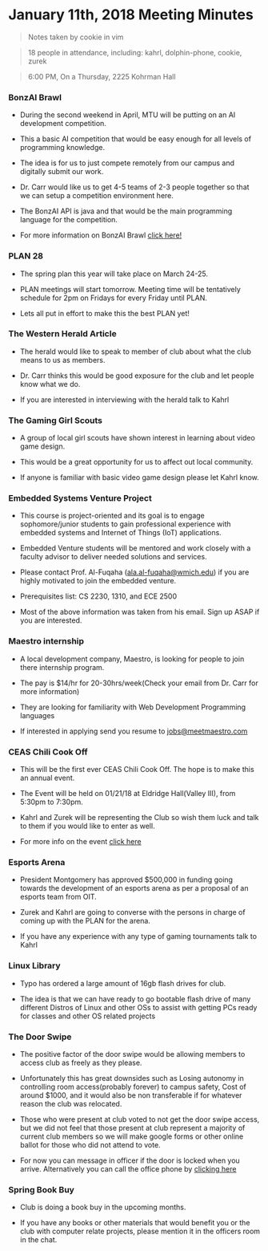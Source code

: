 # January 11th, 2018 Meeting Minutes
> Notes taken by cookie in vim

> 18 people in attendance, including: kahrl, dolphin-phone, cookie, zurek

> 6:00 PM, On a Thursday, 2225 Kohrman Hall


### BonzAI Brawl

- During the second weekend in April, MTU will be putting on an AI development competition.

- This a basic AI competition that would be easy enough for all levels of programming knowledge.

- The idea is for us to just compete remotely from our campus and digitally submit our work.

- Dr. Carr would like us to get 4-5 teams of 2-3 people together so that we can setup a competition environment here.

- The BonzAI API is java and that would be the main programming language for the competition.

- For more information on BonzAI Brawl [click here!](http://bonzai.cs.mtu.edu/)


### PLAN 28 

- The spring plan this year will take place on March 24-25.

- PLAN meetings will start tomorrow. Meeting time will be tentatively schedule for 2pm on Fridays for every Friday until PLAN.

- Lets all put in effort to make this the best PLAN yet!


### The Western Herald Article

- The herald would like to speak to member of club about what the club means to us as members.

- Dr. Carr thinks this would be good exposure for the club and let people know what we do.

- If you are interested in interviewing with the herald talk to Kahrl


### The Gaming Girl Scouts

- A group of local girl scouts have shown interest in learning about video game design. 

- This would be a great opportunity for us to affect out local community.

- If anyone is familiar with basic video game design please let Kahrl know.

### Embedded Systems Venture Project

- This course is project-oriented and its goal is to engage sophomore/junior students to gain professional experience with embedded systems and Internet of Things (IoT) applications. 

- Embedded Venture students will be mentored and work closely
with a faculty advisor to deliver needed solutions and services. 

- Please contact Prof. Al-Fuqaha (ala.al-fuqaha@wmich.edu) if you are highly motivated to join the embedded venture.

- Prerequisites list:  CS 2230, 1310, and ECE 2500

- Most of the above information was taken from his email. Sign up ASAP if you are interested.


### Maestro internship

- A local development company, Maestro,  is looking for people to join there internship program.

- The pay is $14/hr for 20-30hrs/week(Check your email from Dr. Carr for more information)

- They are looking for familiarity with Web Development Programming languages

- If interested in applying send you resume to jobs@meetmaestro.com
 

### CEAS Chili Cook Off

- This will be the first ever CEAS Chili Cook Off. The hope is to make this an annual event. 

- The Event will be held on 01/21/18 at Eldridge Hall(Valley III), from 5:30pm to 7:30pm.

- Kahrl and Zurek will be representing the Club so wish them luck and talk to them if you would like to enter as well.

- For more info on the event [click here](http://ceascookoff.eventbrite.com/)


### Esports Arena 

- President Montgomery has approved $500,000 in funding going towards the development of an esports arena as per a proposal of an esports team from OIT.

- Zurek and Kahrl are going to converse with the persons in charge of coming up with the PLAN for the arena.

- If you have any experience with any type of gaming tournaments talk to Kahrl


### Linux Library

- Typo has ordered a large amount of 16gb flash drives for club.

- The idea is that we can have ready to go bootable flash drive of many different Distros of Linux and other OSs to assist with getting PCs ready for classes and other OS related projects


### The Door Swipe

- The positive factor of the door swipe would be allowing members to access club as freely as they please.

- Unfortunately this has great downsides such as Losing autonomy in controlling room access(probably forever) to campus safety, Cost of around $1000, and it would also be non transferable if for whatever reason the club was relocated. 

- Those who were present at club voted to not get the door swipe access, but we did not feel that those present at club represent a majority of current club members so we will make google forms or other online ballot for those who did not attend to vote.

- For now you can message in officer if the door is locked when you arrive. Alternatively you can call the office phone by [clicking here](https://cclub.cs.wmich.edu/office/)


### Spring Book Buy 

- Club is doing a book buy in the upcoming months.

- If you have any books or other materials that would benefit you or the club with computer relate projects, please mention it in the officers room in the chat. 

